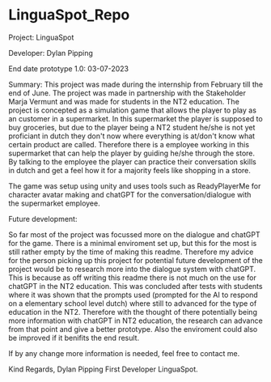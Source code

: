# LinguaSpot_Repo

Project: LinguaSpot

Developer: Dylan Pipping

End date prototype 1.0: 03-07-2023

Summary:
This project was made during the internship from February till the end of June. The project was made in partnership with the Stakeholder Marja Vermunt and was made for students in the NT2 education. The project is concepted as a simulation game that allows the player to play as an customer in a supermarket. In this supermarket the player is supposed to buy groceries, but due to the player being a NT2 student he/she is not yet proficiant in dutch they don't now where everything is at/don't know what certain product are called. Therefore there is a employee working in this supermarket that can help the player by guiding he/she through the store. By talking to the employee the player can practice their conversation skills in dutch and get a feel how it for a majority feels like shopping in a store.

The game was setup using unity and uses tools such as ReadyPlayerMe for character avatar making and chatGPT for the conversation/dialogue with the supermarket employee.

Future development:

So far most of the project was focussed more on the dialogue and chatGPT for the game. There is a minimal enviroment set up, but this for the most is still rather empty by the time of making this readme. Therefore my advice for the person picking up this project for potential future development of the project would be to research more into the dialogue system with chatGPT. This is because as off writing this readme there is not much on the use for chatGPT in the NT2 education. This was concluded after tests with students where it was shown that the prompts used (prompted for the AI to respond on a elementary school level dutch) where still to advanced for the type of education in the NT2. Therefore with the thought of there potentially being more information with chatGPT in NT2 education, the research can advance from that point and give a better prototype. Also the enviroment could also be improved if it benifits the end result.

If by any change more information is needed, feel free to contact me.

Kind Regards,
Dylan Pipping 
First Developer LinguaSpot.
